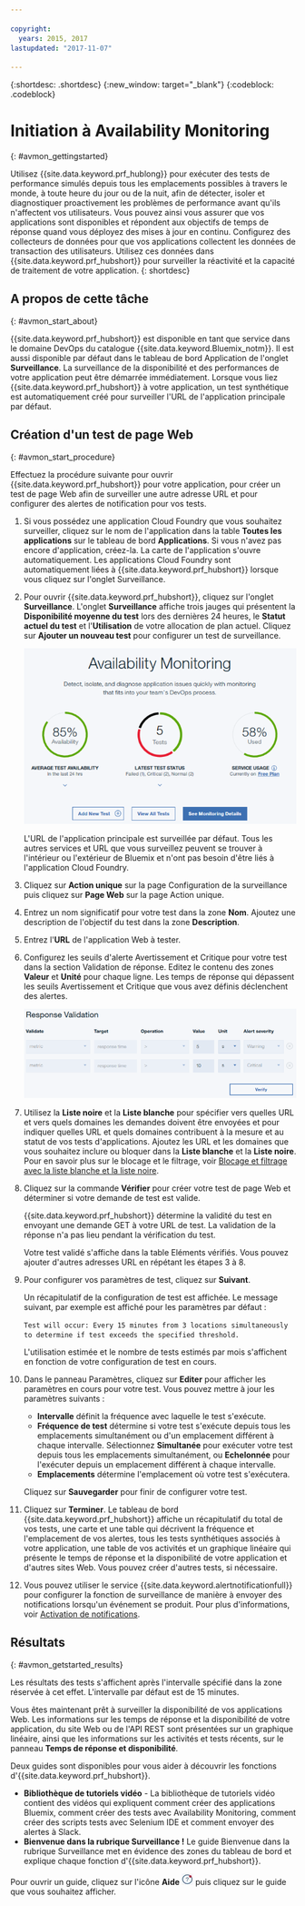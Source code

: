 ```yaml
---

copyright:
  years: 2015, 2017
lastupdated: "2017-11-07"

---
```


{:shortdesc: .shortdesc}
{:new_window: target="_blank"}
{:codeblock: .codeblock}

# Initiation à Availability Monitoring
{: #avmon_gettingstarted}

Utilisez {{site.data.keyword.prf_hublong}} pour exécuter des tests de performance simulés depuis tous les emplacements possibles à travers le monde, à toute heure du jour ou de la nuit, afin de détecter, isoler et diagnostiquer proactivement les problèmes de performance avant qu'ils n'affectent vos utilisateurs. Vous pouvez ainsi vous assurer que vos applications sont disponibles et répondent aux objectifs de temps de réponse quand vous déployez des mises à jour en continu. Configurez
des collecteurs de données pour que vos applications collectent les données de transaction des utilisateurs. Utilisez ces données dans {{site.data.keyword.prf_hubshort}} pour surveiller
la réactivité et la capacité de traitement de votre application.
{: shortdesc}

## A propos de cette tâche
{: #avmon_start_about}

{{site.data.keyword.prf_hubshort}} est disponible en tant que service dans le domaine DevOps du catalogue {{site.data.keyword.Bluemix_notm}}. Il est aussi disponible par défaut dans le tableau de bord Application de l'onglet **Surveillance**. 
La surveillance de la disponibilité et des performances de votre application peut être démarrée immédiatement. Lorsque vous liez {{site.data.keyword.prf_hubshort}} à
votre application, un test synthétique est automatiquement créé pour surveiller l'URL de l'application principale par défaut.

## Création d'un test de page Web
{: #avmon_start_procedure}

Effectuez la procédure suivante pour ouvrir {{site.data.keyword.prf_hubshort}} pour votre application, pour créer un test de page Web afin de surveiller une autre adresse URL et pour
configurer des alertes de notification pour vos tests.

1.  Si vous possédez une application Cloud Foundry que vous souhaitez surveiller, cliquez sur le nom de l'application dans la table **Toutes les applications** sur
le tableau de bord **Applications**. Si vous n'avez pas encore d'application, créez-la. La carte de l'application s'ouvre automatiquement. Les applications Cloud Foundry sont
automatiquement liées à {{site.data.keyword.prf_hubshort}} lorsque vous cliquez sur l'onglet Surveillance.
2.  Pour ouvrir {{site.data.keyword.prf_hubshort}}, cliquez sur l'onglet
**Surveillance**. L'onglet **Surveillance** affiche trois jauges
qui présentent la **Disponibilité moyenne du test** lors des dernières 24 heures,
le **Statut actuel du test** et l'**Utilisation** de votre allocation de plan actuel. Cliquez sur **Ajouter un nouveau test** pour configurer un test de surveillance.

    ![Onglet Availability Monitoring](images/avmon_tab.png)

    L'URL de l'application principale est surveillée par défaut. Tous les autres services et URL que vous surveillez peuvent se trouver à l'intérieur ou l'extérieur de Bluemix et n'ont pas besoin d'être liés à l'application Cloud Foundry.

3.  Cliquez sur **Action unique** sur la page Configuration de la surveillance puis cliquez sur **Page Web** sur la page Action unique.
4.  Entrez un nom significatif pour votre test dans la zone **Nom**. Ajoutez une description de l'objectif du test dans la zone **Description**.
5.  Entrez l'**URL** de l'application Web à tester.
6.  Configurez les seuils d'alerte Avertissement et Critique pour votre test dans la section Validation de réponse. Editez le contenu des zones **Valeur** et **Unité** pour chaque ligne. Les temps de réponse qui dépassent les seuils Avertissement et Critique que vous avez définis déclenchent des alertes.

    ![Section Validation de réponse avec seuils Avertissement et Critique par défaut.](images/avmon_webpage_resp_val.png)

7.  Utilisez la **Liste noire** et la **Liste blanche** pour spécifier vers quelles URL et vers quels domaines les demandes doivent être envoyées et pour indiquer quelles URL et quels domaines contribuent à la mesure et au statut de vos tests d'applications. Ajoutez les URL et les domaines que vous souhaitez inclure ou bloquer dans la **Liste blanche** et la **Liste noire**. Pour en savoir plus sur le blocage et le filtrage, voir [Blocage et filtrage avec la liste blanche et la liste noire](avmon_whitelist_blacklist.html "Utilisez la liste blanche et la liste noire pour déterminer à quelles ressources les demandes doivent être envoyées et quelles ressources contribuent aux mesures et au statut de vos tests d'application. Les listes blanches et les listes noires sont uniquement disponibles pour les tests de page Web et les tests du comportement contrôlé par scripts.").
8.  Cliquez sur la commande **Vérifier** pour créer votre test de page Web et déterminer si votre demande de test est valide.

    {{site.data.keyword.prf_hubshort}} détermine la validité du test en envoyant une demande GET à votre URL de test. La validation de la réponse n'a pas lieu pendant la vérification du test.

    Votre test validé s'affiche dans la table Eléments vérifiés. Vous pouvez ajouter d'autres adresses URL en répétant les étapes 3 à 8.

9.  Pour configurer vos paramètres de test, cliquez sur **Suivant**.

    Un récapitulatif de la configuration de test est affichée. Le message suivant, par exemple est affiché pour les paramètres par défaut :

    `Test will occur: Every 15 minutes from 3 locations simultaneously to determine if
test exceeds the specified threshold.`

    L'utilisation estimée et le nombre de tests estimés par mois s'affichent en fonction de votre configuration de test en cours.

10. Dans le panneau Paramètres, cliquez sur **Editer** pour afficher les paramètres en cours pour votre test. Vous pouvez mettre à jour les paramètres suivants :
    - **Intervalle** définit la fréquence avec laquelle le test s'exécute.
    - **Fréquence de test** détermine si votre test s'exécute depuis tous les emplacements simultanément ou d'un emplacement différent à chaque intervalle. Sélectionnez **Simultanée** pour exécuter votre test depuis tous les emplacements simultanément, ou **Echelonnée** pour l'exécuter depuis un emplacement différent à chaque intervalle.
    - **Emplacements** détermine l'emplacement où votre test s'exécutera.

    Cliquez sur **Sauvegarder** pour
finir de configurer votre test.

11. Cliquez sur **Terminer**. Le tableau de bord {{site.data.keyword.prf_hubshort}} affiche un récapitulatif du total de vos tests, une carte et une table qui
décrivent la fréquence et l'emplacement de vos alertes, tous les tests synthétiques associés à votre application, une table de vos activités et un graphique linéaire qui présente le temps de
réponse et la disponibilité de votre application et d'autres sites Web. Vous pouvez créer d'autres tests, si nécessaire.
12. Vous pouvez utiliser le service {{site.data.keyword.alertnotificationfull}} pour configurer la fonction de surveillance de manière à envoyer des notifications lorsqu'un
événement se produit. Pour plus d'informations, voir [Activation de notifications](avmon_notifications.html "Configurer la fonction de surveillance pour envoyer des notifications lorsqu'un événement seproduit.").


## Résultats
{: #avmon_getstarted_results}

Les résultats des tests s'affichent après l'intervalle spécifié dans la zone réservée à cet effet. L'intervalle par défaut est de 15 minutes.

Vous êtes maintenant prêt à surveiller la disponibilité de vos applications Web. Les informations sur les temps de réponse et la disponibilité de votre application, du site Web ou de l'API
REST sont présentées sur un graphique linéaire, ainsi que les informations sur les activités et tests récents, sur le panneau **Temps de réponse et disponibilité**.

Deux guides sont disponibles pour vous aider à découvrir les fonctions d'{{site.data.keyword.prf_hubshort}}.

 - **Bibliothèque de tutoriels vidéo** - La bibliothèque de tutoriels vidéo contient des vidéos qui expliquent comment créer des applications Bluemix, comment créer
des tests avec Availability Monitoring, comment créer des scripts tests avec Selenium IDE et comment envoyer des alertes à Slack.
 - **Bienvenue dans la rubrique Surveillance !** Le guide Bienvenue dans la rubrique Surveillance met en évidence des zones du tableau de bord et explique chaque fonction
d'{{site.data.keyword.prf_hubshort}}.

Pour ouvrir un guide, cliquez sur l'icône **Aide** ![Icône Aide](images/help_icn_white_sml.jpg) puis cliquez sur le guide que vous souhaitez
afficher.
